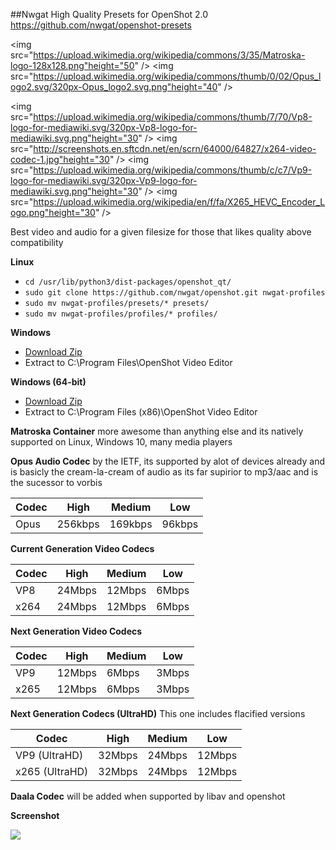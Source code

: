 ##Nwgat High Quality Presets for OpenShot 2.0
https://github.com/nwgat/openshot-presets

<img src="https://upload.wikimedia.org/wikipedia/commons/3/35/Matroska-logo-128x128.png"height="50" />
<img src="https://upload.wikimedia.org/wikipedia/commons/thumb/0/02/Opus_logo2.svg/320px-Opus_logo2.svg.png"height="40" />

<img src="https://upload.wikimedia.org/wikipedia/commons/thumb/7/70/Vp8-logo-for-mediawiki.svg/320px-Vp8-logo-for-mediawiki.svg.png"height="30" />
<img src="http://screenshots.en.sftcdn.net/en/scrn/64000/64827/x264-video-codec-1.jpg"height="30" />
<img src="https://upload.wikimedia.org/wikipedia/commons/thumb/c/c7/Vp9-logo-for-mediawiki.svg/320px-Vp9-logo-for-mediawiki.svg.png"height="30" />
<img src="https://upload.wikimedia.org/wikipedia/en/f/fa/X265_HEVC_Encoder_Logo.png"height="30" />

Best video and audio for a given filesize
for those that likes quality above compatibility 

**Linux**
* `cd /usr/lib/python3/dist-packages/openshot_qt/`
* `sudo git clone https://github.com/nwgat/openshot.git nwgat-profiles`
* `sudo mv nwgat-profiles/presets/* presets/`
* `sudo mv nwgat-profiles/profiles/* profiles/`

**Windows**
* [Download Zip](https://github.com/nwgat/openshot/archive/master.zip)
* Extract to C:\Program Files\OpenShot Video Editor

**Windows (64-bit)**
* [Download Zip](https://github.com/nwgat/openshot/archive/master.zip)
* Extract to C:\Program Files (x86)\OpenShot Video Editor

**Matroska Container** 
more awesome than anything else and its natively supported on Linux, Windows 10, many media players

**Opus Audio Codec** 
by the IETF, its supported by alot of devices already and is basicly the cream-la-cream of audio as its far supirior to mp3/aac and is the sucessor to vorbis

Codec  | High | Medium | Low
------------- | -------------  | -------------  | ------------- 
Opus  | 256kbps | 169kbps | 96kbps

**Current Generation Video Codecs**

Codec  | High | Medium | Low
------------- | -------------  | -------------  | ------------- 
VP8  | 24Mbps | 12Mbps | 6Mbps
x264 | 24Mbps | 12Mbps | 6Mbps

**Next Generation Video Codecs**

Codec  | High | Medium | Low
------------- | -------------  | -------------  | ------------- 
VP9  | 12Mbps | 6Mbps | 3Mbps
x265 | 12Mbps | 6Mbps | 3Mbps

**Next Generation Codecs (UltraHD)**
This one includes flacified versions

Codec  | High | Medium | Low
------------- | -------------  | -------------  | ------------- 
VP9 (UltraHD)  | 32Mbps | 24Mbps | 12Mbps
x265 (UltraHD)  | 32Mbps | 24Mbps | 12Mbps

**Daala Codec**
will be added when supported by libav and openshot

**Screenshot**

![](http://i.imgur.com/NKzQv3h.png)
